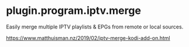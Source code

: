 # plugin.program.iptv.merge

Easily merge multiple IPTV playlists &amp; EPGs from remote or local sources.

https://www.matthuisman.nz/2019/02/iptv-merge-kodi-add-on.html
